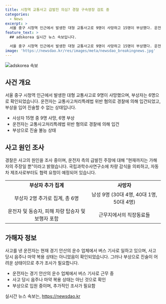 ```yaml
---
title: 시청역 교통사고 급발진 의심? 경찰 구속영장 검토 중
categories:
  - News
excerpt: >
  서울 중구 시청역 인근에서 발생한 대형 교통사고로 9명이 사망하고 15명이 부상했다. 운전자는 출차 후 급가속해 역주행하며 차량과 보행자를 들이받았으며, 현재는 경찰 수사 중이다. 사망자들은 직장동료로 30대부터 50대까지이고, 부상자는 6명으로 파악됐다. 운전자의 급발진 주장에 대해 경찰은 조사 중이며, 음주나 마약 복용은 아니었다고 밝혀졌다. 현재 운전자는 병원에 입원 중이며, 추가 조사를 위해 기다릴 예정이다.
feature_text: >
  ## adskorea 실시간 뉴스 속보입니다.

  서울 중구 시청역 인근에서 발생한 대형 교통사고로 9명이 사망하고 15명이 부상했다. 운전자는 출차 후 급가속해 역주행하며 차량과 보행자를 들이받았으며, 현재는 경찰 수사 중이다. 사망자들은 직장동료로 30대부터 50대까지이고, 부상자는 6명으로 파악됐다. 운전자의 급발진 주장에 대해 경찰은 조사 중이며, 음주나 마약 복용은 아니었다고 밝혀졌다. 현재 운전자는 병원에 입원 중이며, 추가 조사를 위해 기다릴 예정이다.
image: 'https://newsdao.kr/res/images/meta/newsdao_breakingnews.jpg'
---
```


<p><img src="https://newsdao.kr/res/images/meta/newsdao_breakingnews.jpg" alt="adskorea 속보" /></p>

<h2 data-ke-size="size26">사건 개요</h2>

<p data-ke-size="size16">서울 중구 시청역 인근에서 발생한 대형 교통사고로 9명이 사망했으며, 부상자는 6명으로 확인되었습니다. 운전자는 교통사고처리특례법 위반 혐의로 경찰에 의해 입건되었고, 부상을 입어 진술할 수 없는 상태입니다.</p>

<ul>
    <li>사상자 15명 중 9명 사망, 6명 부상</li>
    <li>운전자는 교통사고처리특례법 위반 혐의로 경찰에 의해 입건</li>
    <li>부상으로 진술 불능 상태</li>
</ul>

<h2 data-ke-size="size26">사고 원인 조사</h2>

<p data-ke-size="size16">경찰은 사고의 원인을 조사 중이며, 운전자 측의 급발진 주장에 대해 "현재까지는 가해자의 주장일 뿐"이라고 밝혔습니다. 국립과학수사연구소에 차량 감식을 의뢰하고, 자동차 제조사로부터도 협력 요청이 예정되어 있습니다.</p>

<table>
    <tr>
        <td style="text-align: center; height: 17px;"><b>부상자 추가 집계</b></td>
        <td style="text-align: center; height: 17px;"><b>사망자</b></td>
    </tr>
    <tr>
        <td style="text-align: center; height: 17px;">부상자 2명 추가로 집계, 총 6명</td>
        <td style="text-align: center; height: 17px;">남성 9명 (30대 4명, 40대 1명, 50대 4명)</td>
    </tr>
    <tr>
        <td style="text-align: center; height: 17px;">운전자 및 동승자, 피해 차량 탑승자 및 보행자 포함</td>
        <td style="text-align: center; height: 17px;">근무지에서의 직장동료들</td>
    </tr>
</table>

<h2 data-ke-size="size26">가해자 정보</h2>

<p data-ke-size="size16">사고를 낸 운전자는 현재 경기 안산의 운수 업체에서 버스 기사로 일하고 있으며, 사고 당시 음주나 마약 복용 상태는 아니었음이 확인되었습니다. 그러나 부상으로 진술이 어려운 상태이므로 추가 조사가 필요합니다.</p>

<ul>
    <li>운전자는 경기 안산의 운수 업체에서 버스 기사로 근무 중</li>
    <li>사고 당시 음주나 마약 복용 상태는 아닌 것으로 확인</li>
    <li>부상으로 입원 중이며, 추가적인 조사가 필요함</li>
</ul>
실시간 뉴스 속보는, <a href="https://newsdao.kr" rel="dofollow">https://newsdao.kr</a>



